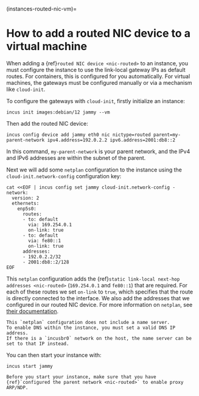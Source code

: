 (instances-routed-nic-vm)=
# How to add a routed NIC device to a virtual machine

When adding a {ref}`routed NIC device <nic-routed>` to an instance, you must configure the instance to use the link-local gateway IPs as default routes.
For containers, this is configured for you automatically.
For virtual machines, the gateways must be configured manually or via a mechanism like `cloud-init`.

To configure the gateways with `cloud-init`, firstly initialize an instance:

    incus init images:debian/12 jammy --vm

Then add the routed NIC device:

    incus config device add jammy eth0 nic nictype=routed parent=my-parent-network ipv4.address=192.0.2.2 ipv6.address=2001:db8::2

In this command, `my-parent-network` is your parent network, and the IPv4 and IPv6 addresses are within the subnet of the parent.

Next we will add some `netplan` configuration to the instance using the `cloud-init.network-config` configuration key:

    cat <<EOF | incus config set jammy cloud-init.network-config -
    network:
      version: 2
      ethernets:
        enp5s0:
          routes:
          - to: default
            via: 169.254.0.1
            on-link: true
          - to: default
            via: fe80::1
            on-link: true
          addresses:
          - 192.0.2.2/32
          - 2001:db8::2/128
    EOF

This `netplan` configuration adds the {ref}`static link-local next-hop addresses <nic-routed>` (`169.254.0.1` and `fe80::1`) that are required.
For each of these routes we set `on-link` to `true`, which specifies that the route is directly connected to the interface.
We also add the addresses that we configured in our routed NIC device.
For more information on `netplan`, see [their documentation](https://netplan.readthedocs.io/en/latest/).

```{note}
This `netplan` configuration does not include a name server.
To enable DNS within the instance, you must set a valid DNS IP address.
If there is a `incusbr0` network on the host, the name server can be set to that IP instead.
```

You can then start your instance with:

    incus start jammy

```{note}
Before you start your instance, make sure that you have {ref}`configured the parent network <nic-routed>` to enable proxy ARP/NDP.
```
